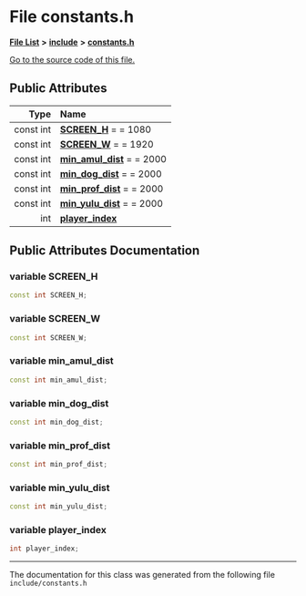 
# File constants.h


[**File List**](files.md) **>** [**include**](dir_d44c64559bbebec7f509842c48db8b23.md) **>** [**constants.h**](constants_8h.md)

[Go to the source code of this file.](constants_8h_source.md)
















## Public Attributes

| Type | Name |
| ---: | :--- |
|  const int | [**SCREEN\_H**](constants_8h.md#variable-screen-h)   = = 1080<br> |
|  const int | [**SCREEN\_W**](constants_8h.md#variable-screen-w)   = = 1920<br> |
|  const int | [**min\_amul\_dist**](constants_8h.md#variable-min-amul-dist)   = = 2000<br> |
|  const int | [**min\_dog\_dist**](constants_8h.md#variable-min-dog-dist)   = = 2000<br> |
|  const int | [**min\_prof\_dist**](constants_8h.md#variable-min-prof-dist)   = = 2000<br> |
|  const int | [**min\_yulu\_dist**](constants_8h.md#variable-min-yulu-dist)   = = 2000<br> |
|  int | [**player\_index**](constants_8h.md#variable-player-index)  <br> |










## Public Attributes Documentation


### variable SCREEN\_H 


```cpp
const int SCREEN_H;
```



### variable SCREEN\_W 


```cpp
const int SCREEN_W;
```



### variable min\_amul\_dist 


```cpp
const int min_amul_dist;
```



### variable min\_dog\_dist 


```cpp
const int min_dog_dist;
```



### variable min\_prof\_dist 


```cpp
const int min_prof_dist;
```



### variable min\_yulu\_dist 


```cpp
const int min_yulu_dist;
```



### variable player\_index 


```cpp
int player_index;
```



------------------------------
The documentation for this class was generated from the following file `include/constants.h`